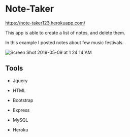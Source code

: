 # Note-Taker

https://note-taker123.herokuapp.com/


   This app is able to create a list of notes, and delete them. 
   
   
   In this example I posted notes about few music festivals.
   
   

![Screen Shot 2019-05-09 at 1 24 14 AM](https://user-images.githubusercontent.com/48463632/57429186-46322e80-71f9-11e9-81f6-7ae160106a0f.png)

   
   
 ## Tools

* Jquery

* HTML

* Bootstrap

* Express

* MySQL

* Heroku
